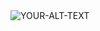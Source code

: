 <picture>
 <source media="(prefers-color-scheme: dark)" srcset="[YOUR-DARKMODE-IMAGE](https://drive.google.com/file/d/1fKBuP0qQ2zOrkqiL3lAxor8lbAxr3amP/view?usp=share_link)">
 <source media="(prefers-color-scheme: light)" srcset="[YOUR-LIGHTMODE-IMAGE](https://drive.google.com/file/d/1fKBuP0qQ2zOrkqiL3lAxor8lbAxr3amP/view?usp=share_link)">
 <img alt="YOUR-ALT-TEXT" src="[YOUR-DEFAULT-IMAGE](https://drive.google.com/file/d/1fKBuP0qQ2zOrkqiL3lAxor8lbAxr3amP/view?usp=share_link)">
</picture>
